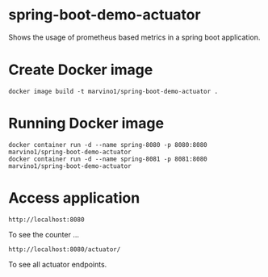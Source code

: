 # spring-boot-demo-actuator
Shows the usage of prometheus based metrics in a spring boot application.

# Create Docker image
```
docker image build -t marvino1/spring-boot-demo-actuator .
```

# Running Docker image
```
docker container run -d --name spring-8080 -p 8080:8080 marvino1/spring-boot-demo-actuator
docker container run -d --name spring-8081 -p 8081:8080 marvino1/spring-boot-demo-actuator
```
# Access application
```
http://localhost:8080
```
To see the counter ...

```
http://localhost:8080/actuator/
```
To see all actuator endpoints. 

